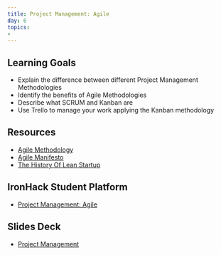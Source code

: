```yaml
---
title: Project Management: Agile
day: 6
topics:
- 
---
```

## Learning Goals
- Explain the difference between different Project Management Methodologies
- Identify the benefits of Agile Methodologies
- Describe what SCRUM and Kanban are
- Use Trello to manage your work applying the Kanban methodology

## Resources
- [Agile Methodology](http://agilemethodology.org/)
- [Agile Manifesto](http://agilemanifesto.org/)
- [The History Of Lean Startup](http://www.salimvirani.com/the-history-of-leanstartup-and-how-to-make-sense-of-it-all/)

## IronHack Student Platform
- [Project Management: Agile](http://learn.ironhack.com/#/learning_unit/7031)

## Slides Deck
- [Project Management](https://docs.google.com/presentation/d/15V_4pCnM76JkOv1gUEEh9jfOiET5jKVYTwzB5AfuvSQ/edit#slide=id.g4123adfa1f_2_50)

